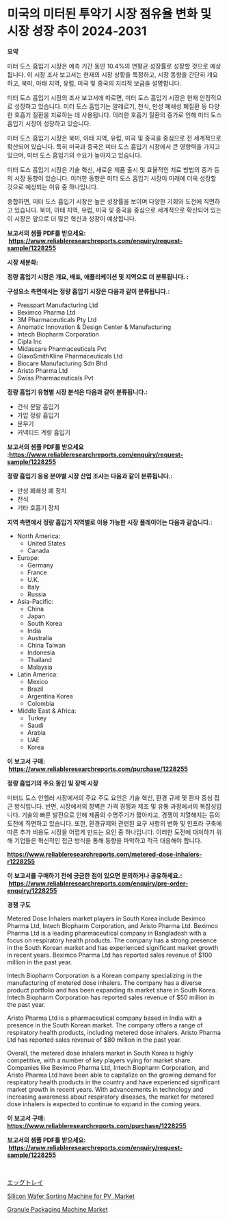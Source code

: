 <p><h1>미국의 미터된 투약기 시장 점유율 변화 및 시장 성장 추이 2024-2031</h1></p><p><strong>요약</strong></p>
<p><p>미터 도스 흡입기 시장은 예측 기간 동안 10.4%의 연평균 성장률로 성장할 것으로 예상됩니다. 이 시장 조사 보고서는 현재의 시장 상황을 특정하고, 시장 동향을 간단히 개요하고, 북미, 아태 지역, 유럽, 미국 및 중국의 지리적 보급을 설명합니다.</p><p>미터 도스 흡입기 시장의 조사 보고서에 따르면, 미터 도스 흡입기 시장은 현재 안정적으로 성장하고 있습니다. 미터 도스 흡입기는 알레르기, 천식, 만성 폐쇄성 폐질환 등 다양한 호흡기 질환을 치료하는 데 사용됩니다. 이러한 호흡기 질환의 증가로 인해 미터 도스 흡입기 시장이 성장하고 있습니다.</p><p>미터 도스 흡입기 시장은 북미, 아태 지역, 유럽, 미국 및 중국을 중심으로 전 세계적으로 확산되어 있습니다. 특히 미국과 중국은 미터 도스 흡입기 시장에서 큰 영향력을 가지고 있으며, 미터 도스 흡입기의 수요가 높아지고 있습니다.</p><p>미터 도스 흡입기 시장은 기술 혁신, 새로운 제품 출시 및 효율적인 치료 방법의 증가 등의 시장 동향이 있습니다. 이러한 동향은 미터 도스 흡입기 시장이 미래에 더욱 성장할 것으로 예상되는 이유 중 하나입니다.</p><p>종합하면, 미터 도스 흡입기 시장은 높은 성장률을 보이며 다양한 기회와 도전에 직면하고 있습니다. 북미, 아태 지역, 유럽, 미국 및 중국을 중심으로 세계적으로 확산되어 있는 이 시장은 앞으로 더 많은 혁신과 성장이 예상됩니다.</p></p>
<p><strong>보고서의 샘플 PDF를 받으세요: &nbsp;<a href="https://www.reliableresearchreports.com/enquiry/request-sample/1228255">https://www.reliableresearchreports.com/enquiry/request-sample/1228255</a></strong></p>
<p><strong>시장 세분화:</strong></p>
<p><strong> 정량 흡입기 시장은 개요, 배포, 애플리케이션 및 지역으로 더 분류됩니다. :</strong></p>
<p><strong>구성요소 측면에서는 정량 흡입기 시장은 다음과 같이 분류됩니다.:</strong></p>
<p><ul><li>Presspart Manufacturing Ltd</li><li>Beximco Pharma Ltd</li><li>3M Pharmaceuticals Pty Ltd</li><li>Anomatic Innovation & Design Center & Manufacturing</li><li>Intech Biopharm Corporation</li><li>Cipla Inc</li><li>Midascare Pharmaceuticals Pvt</li><li>GlaxoSmithKline Pharmaceuticals Ltd</li><li>Biocare Manufacturing Sdn Bhd</li><li>Aristo Pharma Ltd</li><li>Swiss Pharmaceuticals Pvt</li></ul></p>
<p><strong> 정량 흡입기 유형별 시장 분석은 다음과 같이 분류됩니다.:</strong></p>
<p><ul><li>건식 분말 흡입기</li><li>가압 정량 흡입기</li><li>분무기</li><li>커넥티드 계량 흡입기</li></ul></p>
<p><strong>보고서의 샘플 PDF를 받으세요 :<a href="https://www.reliableresearchreports.com/enquiry/request-sample/1228255">https://www.reliableresearchreports.com/enquiry/request-sample/1228255</a></strong></p>
<p><strong> 정량 흡입기 응용 분야별 시장 산업 조사는 다음과 같이 분류됩니다.:</strong></p>
<p><ul><li>만성 폐쇄성 폐 장치</li><li>천식</li><li>기타 호흡기 장치</li></ul></p>
<p><strong>지역 측면에서 정량 흡입기 지역별로 이용 가능한 시장 플레이어는 다음과 같습니다.:</strong></p>
<p><ul>
    <li>
        North America:
        <ul>
            <li>United States</li>
            <li>Canada</li>
        </ul>
    </li>
    <li>
        Europe:
        <ul>
            <li>Germany</li>
            <li>France</li>
            <li>U.K.</li>
            <li>Italy</li>
            <li>Russia</li>
        </ul>
    </li>
    <li>
        Asia-Pacific:
        <ul>
            <li>China</li>
            <li>Japan</li>
            <li>South Korea</li>
            <li>India</li>
            <li>Australia</li>
            <li>China Taiwan</li>
            <li>Indonesia</li>
            <li>Thailand</li>
            <li>Malaysia</li>
        </ul>
    </li>
    <li>
        Latin America:
        <ul>
            <li>Mexico</li>
            <li>Brazil</li>
            <li>Argentina Korea</li>
            <li>Colombia</li>
        </ul>
    </li>
    <li>
        Middle East & Africa:
        <ul>
            <li>Turkey</li>
            <li>Saudi</li>
            <li>Arabia</li>
            <li>UAE</li>
            <li>Korea</li>
        </ul>
    </li>
    </ul></p>
<p><strong>이 보고서 구매: &nbsp;<a href="https://www.reliableresearchreports.com/purchase/1228255">https://www.reliableresearchreports.com/purchase/1228255</a></strong></p>
<p><strong>정량 흡입기의 주요 동인 및 장벽 시장</strong></p>
<p><p>미터드 도스 인헬러 시장에서의 주요 주도 요인은 기술 혁신, 환경 규제 및 환자 중심 접근 방식입니다. 반면, 시장에서의 장벽은 가격 경쟁과 제조 및 유통 과정에서의 복잡성입니다. 기술의 빠른 발전으로 인해 제품의 수명주기가 짧아지고, 경쟁이 치열해지는 등의 도전에 직면하고 있습니다. 또한, 환경규제와 관련된 요구 사항의 변화 및 인프라 구축에 따른 추가 비용도 시장을 어렵게 만드는 요인 중 하나입니다. 이러한 도전에 대처하기 위해 기업들은 혁신적인 접근 방식을 통해 동향을 파악하고 적극 대응해야 합니다.</p></p>
<p><strong><a href="https://www.reliableresearchreports.com/metered-dose-inhalers-r1228255">https://www.reliableresearchreports.com/metered-dose-inhalers-r1228255</a></strong></p>
<p><strong>이 보고서를 구매하기 전에 궁금한 점이 있으면 문의하거나 공유하세요.: &nbsp;<a href="https://www.reliableresearchreports.com/enquiry/pre-order-enquiry/1228255">https://www.reliableresearchreports.com/enquiry/pre-order-enquiry/1228255</a></strong></p>
<p><strong>경쟁 구도</strong></p>
<p><p>Metered Dose Inhalers market players in South Korea include Beximco Pharma Ltd, Intech Biopharm Corporation, and Aristo Pharma Ltd. Beximco Pharma Ltd is a leading pharmaceutical company in Bangladesh with a focus on respiratory health products. The company has a strong presence in the South Korean market and has experienced significant market growth in recent years. Beximco Pharma Ltd has reported sales revenue of $100 million in the past year.</p><p>Intech Biopharm Corporation is a Korean company specializing in the manufacturing of metered dose inhalers. The company has a diverse product portfolio and has been expanding its market share in South Korea. Intech Biopharm Corporation has reported sales revenue of $50 million in the past year.</p><p>Aristo Pharma Ltd is a pharmaceutical company based in India with a presence in the South Korean market. The company offers a range of respiratory health products, including metered dose inhalers. Aristo Pharma Ltd has reported sales revenue of $80 million in the past year.</p><p>Overall, the metered dose inhalers market in South Korea is highly competitive, with a number of key players vying for market share. Companies like Beximco Pharma Ltd, Intech Biopharm Corporation, and Aristo Pharma Ltd have been able to capitalize on the growing demand for respiratory health products in the country and have experienced significant market growth in recent years. With advancements in technology and increasing awareness about respiratory diseases, the market for metered dose inhalers is expected to continue to expand in the coming years.</p></p>
<p><strong>이 보고서 구매: &nbsp; <a href="https://www.reliableresearchreports.com/purchase/1228255">https://www.reliableresearchreports.com/purchase/1228255</a></strong></p>
<p><strong>보고서의 샘플 PDF를 받으세요: &nbsp;<a href="https://www.reliableresearchreports.com/enquiry/request-sample/1228255">https://www.reliableresearchreports.com/enquiry/request-sample/1228255</a></strong><strong></strong></p>
<p>&nbsp;</p>
<p><p><a href="https://medium.com/@jerrycurtis23/%E5%8D%B5%E3%81%AE%E3%83%88%E3%83%AC%E3%83%BC%E5%B8%82%E5%A0%B4%E3%82%B7%E3%82%A7%E3%82%A2%E3%81%AE%E9%80%B2%E5%8C%96%E3%81%A8%E5%B8%82%E5%A0%B4%E6%88%90%E9%95%B7%E3%81%AE%E3%83%88%E3%83%AC%E3%83%B3%E3%83%892024%E5%B9%B4%E3%81%8B%E3%82%892031%E5%B9%B4%E3%81%BE%E3%81%A7-1dcaa3e3f6db">エッグトレイ</a></p><p><a href="https://www.linkedin.com/pulse/silicon-wafer-sorting-machine-pvnbsp-market-size-share-amp-trends-lfync?trackingId=KUcpbA6TShvQ0%2BNU9PAFhA%3D%3D">Silicon Wafer Sorting Machine for PV  Market</a></p><p><a href="https://www.linkedin.com/pulse/granule-packaging-machine-market-size-evaluating-its-trends-olmyc?trackingId=AHjLI8Tt0%2FRV9UwNmY2MjQ%3D%3D">Granule Packaging Machine Market</a></p></p>